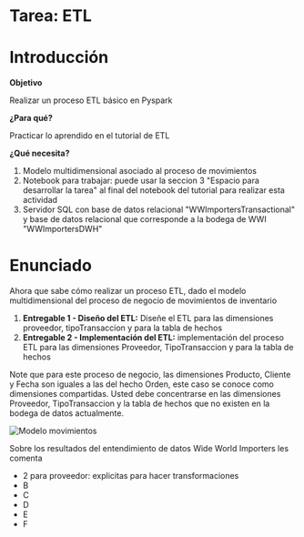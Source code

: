 # Tarea: ETL

# Introducción

**Objetivo**

Realizar un proceso ETL básico en Pyspark

**¿Para qué?**

Practicar lo aprendido en el tutorial de ETL

**¿Qué necesita?**

1. Modelo multidimensional asociado al proceso de movimientos
2. Notebook para trabajar: puede usar la seccion 3 "Espacio para desarrollar la tarea" al final del notebook del tutorial para realizar esta actividad
5. Servidor SQL con base de datos relacional "WWImportersTransactional" y base de datos relacional que corresponde a la bodega de WWI "WWImportersDWH"

# Enunciado
Ahora que sabe cómo realizar un proceso ETL, dado el modelo multidimensional del proceso de negocio de movimientos de inventario 
1. **Entregable 1 - Diseño del ETL:** Diseñe el ETL para las dimensiones proveedor, tipoTransaccion y para la tabla de hechos
2. **Entregable 2 - Implementación del ETL:** implementación del proceso ETL para las dimensiones Proveedor, TipoTransaccion y para la tabla de hechos

Note que para este proceso de negocio, las dimensiones Producto, Cliente y Fecha son iguales a las del hecho Orden, este caso se conoce como dimensiones compartidas. Usted debe concentrarse en las dimensiones Proveedor, TipoTransaccion y la tabla de hechos que no existen en la bodega de datos actualmente.

![Modelo movimientos](https://github.com/MISW-4402-Analisis-y-Modelado-de-datos/General/blob/main/Tutoriales/Modelado/Modelo%20movimiento.png)


Sobre los resultados del entendimiento de datos Wide World Importers les comenta
- 2 para proveedor: explicitas para hacer transformaciones
- B
- C
- D
- E
- F
